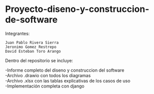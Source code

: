 # Proyecto-diseno-y-construccion-de-software

Integrantes:
```
Juan Pablo Rivera Sierra
Jeronimo Gomez Restrepo 
David Esteban Toro Arango
```
Dentro del repositorio se incluye:  
  
-Informe completo del diseno y construccion del software  
-Archivo .drawio con todos los diagramas  
-Archivo .xlsx con las tablas explicativas de los casos de uso  
-Implementación completa con django  
